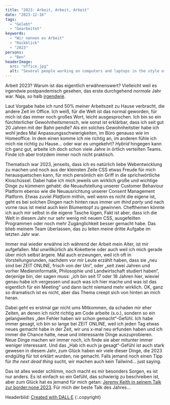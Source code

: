 ```yaml
---
title: "2023: Arbeit, Arbeit, Arbeit"
date: "2023-12-16"
tags:
  - "Gelebt"
  - "Gearbeitet"
keywords:
  - "Wir nennen es Arbeit"
  - "Rückblick"
  - "2023"
persons:
  - "Ben"
headerImage:
  src: "office.jpg"
  alt: "Several people working on computers and laptops in the style of a soviet propaganda poster, digital art"
---
```

Arbeit 2023? Warum ist das eigentlich erwähnenswert? Vielleicht weil es irgendwie postpandemisch gesehen, das erste durchgehend _normale_ Jahr war. Naja, so halb [irgendwie](https://www.fr.de/panorama/erneut-mit-corona-welle-zu-kaempfen-rekordwerte-bei-abwassermonitoring-deutschland-hat-92724112.html). 

Laut Vorgabe habe ich rund 50% meiner Arbeitszeit zu Hause verbracht, die andere Zeit im Office. Ich weiß, für die Welt ist das normal geworden, für mich ist das immer noch großes Wort, leicht ausgesprochen. Ich bin so ein fürchterlicher Gewohnheitsmensch, wie sonst ist erklärbar, dass ich seit gut 20 Jahren mit der Bahn pendle? Als ein solches Gewohnheitstier habe ich wohl jedes Mal Anpassungsschwierigkeiten, im Büro genauso wie im Homeoffice. In dem einen komme ich nie richtig an, im anderen fühle ich mich nie richtig zu Hause… oder war es umgekehrt? _Hybrid_ hingegen kann ich ganz gut, arbeite ich doch schon viele Jahre in örtlich verteilten Teams. Finde ich aber trotzdem immer noch nicht praktisch.

Thematisch war 2023, jenseits, dass ich es natürlich liebe Webentwicklung zu machen und noch aus der kleinsten Zeile CSS etwas Freude für mich herausquetschen kann, für mich persönlich ein Griff in die sprichwörtliche Kloschüssel. Dabei habe ich mich jeweils um wirklich große und wichtige Dinge zu kümmern gehabt: die Neuaufstellung unserer Customer Behaviour Platform ebenso wie die Neuausrichtung unserer Consent Management Platform. Etwas zuviel _Platform_ mithin, weil wenn es nicht die eigene ist, geht es bei solchen Dingen nach hinten raus immer um _third party_ und nach vorne raus ist meist auch kein Blumentopf zu gewinnen. Chefthemen könnte ich auch mir selbst in die eigene Tasche lügen, Fakt ist aber, dass ich die Welt in diesem Jahr nur sehr wenig mit neuem CSS, ausgefeilten Programmen oder noch mehr Zugänglichkeit besser gemacht habe. Das blieb meinem Team überlassen, das zu leiten meine dritte Aufgabe im letzten Jahr war.

Immer mal wieder erwähne ich während der Arbeit mein Alter, ist mir aufgefallen. Mal unwillkürlich als Koketterie oder auch weil ich mich gerade über mich selbst ärgere. Mal auch erzwungen, weil ich oft in Vorstellungsrunden, nachdem vor mir Leute erzählt haben, dass sie „neu sind bei ZEIT ONLINE, frisch von der Uni“, oder „seit zwei Jahren und vorher Medieninformatik, Philosophie und Landwirtschaft studiert haben“, derjenige bin, der sagen muss: „ich bin seit 17 oder 18 Jahren hier, wieviel genau habe ich vergessen und auch was ich hier mache und was ist das eigentlich für ein Meeting“ und dann lacht niemand mehr wirklich. OK, ganz so dramatisch ist es nicht, aber das Thema creept sich von hinten an mich heran.

Dabei geht es erstmal gar nicht ums Mitkommen, da schaden mir eher Zeiten, an denen ich nicht richtig am Code arbeite (s.o.), sondern so ein gelangweiltes „den Fehler haben wir schon gemacht“-Gefühl. Ich habe immer gesagt, ich bin so lange bei ZEIT ONLINE, weil ich jeden Tag etwas neues gemacht habe in der Zeit, wir uns x-mal neu erfunden haben und ich immer die Chance hatte, neue und interessante Dinge auszuprobieren. Neue Dinge machen wir immer noch, ich finde sie aber mitunter immer weniger interessant. Und das „Hab ich euch ja gesagt“-Gefühl ist auch stark gewesen in diesem Jahr, zum Glück haben wir viele dieser Dinge, die 2023 endgültig für tot erklärt wurden, nie gemacht. Falls jemand noch einen Tipp für _the next dead thing_ sucht, wir machen auch kein Tailwind… just saying.

Das ist alles weder schlimm, noch macht es mir besonders Sorgen, es ist nur anders. Es ist einfach so ein Gefühl, das schwierig zu beschreiben ist, aber zum Glück hat es jemand für mich getan: [Jeremy Keith in seinem Talk zur border:none 2023](https://www.youtube.com/watch?v=UjtcCTH4K10). Für mich der beste Talk des Jahres…

Headerbild: [Created with DALL·E](https://labs.openai.com/s/LuDTyCYfHsoDBoS772M99vFA) {:.copyright}